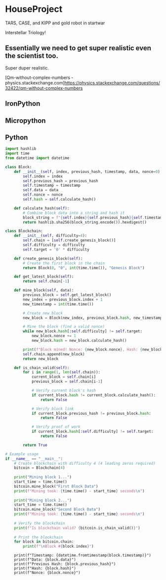 # HouseProject

TARS, CASE, and KIPP and gold robot in startwar

Interstellar Triology!

## Essentially we need to get super realistic even the scientist too.

Super duper realistic.

[Qm-without-complex-numbers - physics.stackexchange.com]<https://physics.stackexchange.com/questions/32422/qm-without-complex-numbers>

## IronPython

## Micropython

## Python
```python
import hashlib
import time
from datetime import datetime

class Block:
    def __init__(self, index, previous_hash, timestamp, data, nonce=0):
        self.index = index
        self.previous_hash = previous_hash
        self.timestamp = timestamp
        self.data = data
        self.nonce = nonce
        self.hash = self.calculate_hash()

    def calculate_hash(self):
        # Combine block data into a string and hash it
        block_string = f"{self.index}{self.previous_hash}{self.timestamp}{self.data}{self.nonce}"
        return hashlib.sha256(block_string.encode()).hexdigest()

class Blockchain:
    def __init__(self, difficulty=4):
        self.chain = [self.create_genesis_block()]
        self.difficulty = difficulty
        self.target = '0' * difficulty

    def create_genesis_block(self):
        # Create the first block in the chain
        return Block(0, "0", int(time.time()), "Genesis Block")

    def get_latest_block(self):
        return self.chain[-1]

    def mine_block(self, data):
        previous_block = self.get_latest_block()
        new_index = previous_block.index + 1
        new_timestamp = int(time.time())

        # Create new block
        new_block = Block(new_index, previous_block.hash, new_timestamp, data)

        # Mine the block (find a valid nonce)
        while new_block.hash[:self.difficulty] != self.target:
            new_block.nonce += 1
            new_block.hash = new_block.calculate_hash()

        print(f"Block mined! Nonce: {new_block.nonce}, Hash: {new_block.hash}")
        self.chain.append(new_block)
        return new_block

    def is_chain_valid(self):
        for i in range(1, len(self.chain)):
            current_block = self.chain[i]
            previous_block = self.chain[i-1]

            # Verify current block's hash
            if current_block.hash != current_block.calculate_hash():
                return False

            # Verify block link
            if current_block.previous_hash != previous_block.hash:
                return False

            # Verify proof of work
            if current_block.hash[:self.difficulty] != self.target:
                return False

        return True

# Example usage
if __name__ == "__main__":
    # Create blockchain with difficulty 4 (4 leading zeros required)
    bitcoin = Blockchain(4)
    
    print("Mining block 1...")
    start_time = time.time()
    bitcoin.mine_block("First Block Data")
    print(f"Mining took: {time.time() - start_time} seconds\n")
    
    print("Mining block 2...")
    start_time = time.time()
    bitcoin.mine_block("Second Block Data")
    print(f"Mining took: {time.time() - start_time} seconds\n")
    
    # Verify the blockchain
    print(f"Is blockchain valid? {bitcoin.is_chain_valid()}")
    
    # Print the blockchain
    for block in bitcoin.chain:
        print(f"\nBlock #{block.index}")
```
        print(f"Timestamp: {datetime.fromtimestamp(block.timestamp)}")
        print(f"Data: {block.data}")
        print(f"Previous Hash: {block.previous_hash}")
        print(f"Hash: {block.hash}")
        print(f"Nonce: {block.nonce}")

## 
